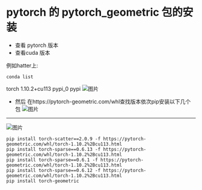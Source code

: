 #  pytorch 的 pytorch_geometric 包的安装







- 查看 pytorch 版本
- 查看cuda 版本

例如hatter上:

`conda list`

torch                     1.10.2+cu113             pypi_0    pypi
![图片](https://user-images.githubusercontent.com/35489839/159191192-07441024-0016-42f5-8e74-5e6ac0caf679.png)





- 然后 在https://pytorch-geometric.com/whl查找版本依次pip安装以下几个包
![图片](https://user-images.githubusercontent.com/35489839/159191270-ff377c33-22f5-48e0-8ebf-20470db6b4d4.png)

--- 

![图片](https://user-images.githubusercontent.com/35489839/159191294-4d149e37-06c4-421b-a99b-558e37c4d273.png)

```
pip install torch-scatter==2.0.9 -f https://pytorch-geometric.com/whl/torch-1.10.2%2Bcu113.html
pip install torch-sparse==0.6.13 -f https://pytorch-geometric.com/whl/torch-1.10.2%2Bcu113.html
pip install torch-sparse==0.6.1 -f https://pytorch-geometric.com/whl/torch-1.10.2%2Bcu113.html
pip install torch-sparse==0.6.12 -f https://pytorch-geometric.com/whl/torch-1.10.2%2Bcu113.html
pip install torch-geometric
```

